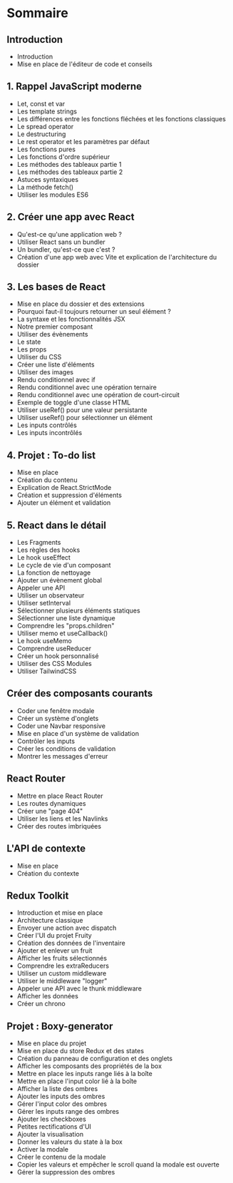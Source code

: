 # Sommaire

## Introduction
- Introduction  
- Mise en place de l'éditeur de code et conseils  

## 1. Rappel JavaScript moderne
- Let, const et var  
- Les template strings  
- Les différences entre les fonctions fléchées et les fonctions classiques  
- Le spread operator  
- Le destructuring  
- Le rest operator et les paramètres par défaut  
- Les fonctions pures  
- Les fonctions d'ordre supérieur  
- Les méthodes des tableaux partie 1  
- Les méthodes des tableaux partie 2  
- Astuces syntaxiques  
- La méthode fetch()  
- Utiliser les modules ES6  

## 2. Créer une app avec React
- Qu'est-ce qu'une application web ?  
- Utiliser React sans un bundler  
- Un bundler, qu'est-ce que c'est ?  
- Création d'une app web avec Vite et explication de l'architecture du dossier  

## 3. Les bases de React
- Mise en place du dossier et des extensions  
- Pourquoi faut-il toujours retourner un seul élément ?  
- La syntaxe et les fonctionnalités JSX  
- Notre premier composant  
- Utiliser des évènements  
- Le state  
- Les props  
- Utiliser du CSS  
- Créer une liste d'éléments  
- Utiliser des images  
- Rendu conditionnel avec if  
- Rendu conditionnel avec une opération ternaire  
- Rendu conditionnel avec une opération de court-circuit  
- Exemple de toggle d'une classe HTML  
- Utiliser useRef() pour une valeur persistante  
- Utiliser useRef() pour sélectionner un élément  
- Les inputs contrôlés  
- Les inputs incontrôlés  

## 4. Projet : To-do list
- Mise en place  
- Création du contenu  
- Explication de React.StrictMode  
- Création et suppression d'éléments  
- Ajouter un élément et validation  

## 5. React dans le détail
- Les Fragments  
- Les règles des hooks  
- Le hook useEffect  
- Le cycle de vie d'un composant  
- La fonction de nettoyage  
- Ajouter un évènement global  
- Appeler une API  
- Utiliser un observateur  
- Utiliser setInterval  
- Sélectionner plusieurs éléments statiques  
- Sélectionner une liste dynamique  
- Comprendre les "props.children"  
- Utiliser memo et useCallback()  
- Le hook useMemo  
- Comprendre useReducer  
- Créer un hook personnalisé  
- Utiliser des CSS Modules  
- Utiliser TailwindCSS  

## Créer des composants courants
- Coder une fenêtre modale  
- Créer un système d'onglets  
- Coder une Navbar responsive  
- Mise en place d'un système de validation  
- Contrôler les inputs  
- Créer les conditions de validation  
- Montrer les messages d'erreur  

## React Router
- Mettre en place React Router  
- Les routes dynamiques  
- Créer une "page 404"  
- Utiliser les liens et les Navlinks  
- Créer des routes imbriquées  

## L'API de contexte
- Mise en place  
- Création du contexte  

## Redux Toolkit
- Introduction et mise en place  
- Architecture classique  
- Envoyer une action avec dispatch  
- Créer l'UI du projet Fruity  
- Création des données de l'inventaire  
- Ajouter et enlever un fruit  
- Afficher les fruits sélectionnés  
- Comprendre les extraReducers  
- Utiliser un custom middleware  
- Utiliser le middleware "logger"  
- Appeler une API avec le thunk middleware  
- Afficher les données  
- Créer un chrono  

## Projet : Boxy-generator
- Mise en place du projet  
- Mise en place du store Redux et des states  
- Création du panneau de configuration et des onglets  
- Afficher les composants des propriétés de la box  
- Mettre en place les inputs range liés à la boîte  
- Mettre en place l'input color lié à la boîte  
- Afficher la liste des ombres  
- Ajouter les inputs des ombres  
- Gérer l'input color des ombres  
- Gérer les inputs range des ombres  
- Ajouter les checkboxes  
- Petites rectifications d'UI  
- Ajouter la visualisation  
- Donner les valeurs du state à la box  
- Activer la modale  
- Créer le contenu de la modale  
- Copier les valeurs et empêcher le scroll quand la modale est ouverte  
- Gérer la suppression des ombres  
